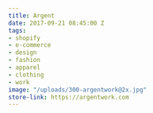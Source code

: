 ```yaml
---
title: Argent
date: 2017-09-21 08:45:00 Z
tags:
- shopify
- e-commerce
- design
- fashion
- apparel
- clothing
- work
image: "/uploads/300-argentwork@2x.jpg"
store-link: https://argentwork.com
---
```


